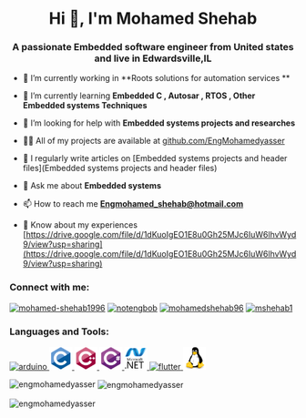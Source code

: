 <h1 align="center">Hi 👋, I'm Mohamed Shehab</h1>
<h3 align="center">A passionate Embedded software engineer from United states and live in Edwardsville,IL</h3>

- 🔭 I’m currently working in **Roots solutions for automation services **

- 🌱 I’m currently learning **Embedded C , Autosar , RTOS , Other Embedded systems Techniques**

- 🤝 I’m looking for help with **Embedded systems projects and researches**

- 👨‍💻 All of my projects are available at [github.com/EngMohamedyasser](github.com/EngMohamedyasser)

- 📝 I regularly write articles on [Embedded systems projects and header files](Embedded systems projects and header files)

- 💬 Ask me about **Embedded systems**

- 📫 How to reach me **Engmohamed_shehab@hotmail.com**

- 📄 Know about my experiences [https://drive.google.com/file/d/1dKuoIgEO1E8u0Gh25MJc6IuW6lhvWyd9/view?usp=sharing](https://drive.google.com/file/d/1dKuoIgEO1E8u0Gh25MJc6IuW6lhvWyd9/view?usp=sharing)

<h3 align="left">Connect with me:</h3>
<p align="left">
<a href="https://linkedin.com/in/mohamed-shehab1996" target="blank"><img align="center" src="https://raw.githubusercontent.com/rahuldkjain/github-profile-readme-generator/master/src/images/icons/Social/linked-in-alt.svg" alt="mohamed-shehab1996" height="30" width="40" /></a>
<a href="https://fb.com/notengbob" target="blank"><img align="center" src="https://raw.githubusercontent.com/rahuldkjain/github-profile-readme-generator/master/src/images/icons/Social/facebook.svg" alt="notengbob" height="30" width="40" /></a>
<a href="https://instagram.com/mohamedshehab96" target="blank"><img align="center" src="https://raw.githubusercontent.com/rahuldkjain/github-profile-readme-generator/master/src/images/icons/Social/instagram.svg" alt="mohamedshehab96" height="30" width="40" /></a>
<a href="https://www.hackerrank.com/engmohamed_sheh1" target="blank"><img align="center" src="https://www.google.com/search?q=hackerrank+logo+svg&sxsrf=APq-WBuY7cWW26CVGRv_AM6RWZC8arzmXA:1650899457970&source=lnms&tbm=isch&sa=X&ved=2ahUKEwiB_YHev6_3AhXE_7sIHalhCgIQ_AUoAXoECAEQAw&biw=1536&bih=696&dpr=1.25#imgrc=mKzl0rxRUtqS9M" alt="mshehab1" height="30" width="40" /></a>
</p>

<h3 align="left">Languages and Tools:</h3>
<p align="left"> <a href="https://www.arduino.cc/" target="_blank" rel="noreferrer"> <img src="https://cdn.worldvectorlogo.com/logos/arduino-1.svg" alt="arduino" width="40" height="40"/> </a> <a href="https://www.cprogramming.com/" target="_blank" rel="noreferrer"> <img src="https://raw.githubusercontent.com/devicons/devicon/master/icons/c/c-original.svg" alt="c" width="40" height="40"/> </a> <a href="https://www.w3schools.com/cpp/" target="_blank" rel="noreferrer"> <img src="https://raw.githubusercontent.com/devicons/devicon/master/icons/cplusplus/cplusplus-original.svg" alt="cplusplus" width="40" height="40"/> </a> <a href="https://www.w3schools.com/cs/" target="_blank" rel="noreferrer"> <img src="https://raw.githubusercontent.com/devicons/devicon/master/icons/csharp/csharp-original.svg" alt="csharp" width="40" height="40"/> </a> <a href="https://dotnet.microsoft.com/" target="_blank" rel="noreferrer"> <img src="https://raw.githubusercontent.com/devicons/devicon/master/icons/dot-net/dot-net-original-wordmark.svg" alt="dotnet" width="40" height="40"/> </a> <a href="https://flutter.dev" target="_blank" rel="noreferrer"> <img src="https://www.vectorlogo.zone/logos/flutterio/flutterio-icon.svg" alt="flutter" width="40" height="40"/> </a> <a href="https://www.linux.org/" target="_blank" rel="noreferrer"> <img src="https://raw.githubusercontent.com/devicons/devicon/master/icons/linux/linux-original.svg" alt="linux" width="40" height="40"/> </a> </p>

<p><img align="left" src="https://github-readme-stats.vercel.app/api/top-langs?username=engmohamedyasser&show_icons=true&locale=en&layout=compact" alt="engmohamedyasser" /></p>

<p>&nbsp;<img align="center" src="https://github-readme-stats.vercel.app/api?username=engmohamedyasser&show_icons=true&locale=en" alt="engmohamedyasser" /></p>

<p><img align="center" src="https://github-readme-streak-stats.herokuapp.com/?user=engmohamedyasser&" alt="engmohamedyasser" /></p>
